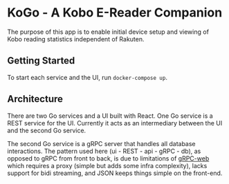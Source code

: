 # KoGo - A Kobo E-Reader Companion

The purpose of this app is to enable initial device setup and viewing of Kobo reading statistics independent of Rakuten.

## Getting Started

To start each service and the UI, run `docker-compose up`.

## Architecture

There are two Go services and a UI built with React. One Go service is a REST service for the UI. Currently it acts as an intermediary between the UI and the second Go service.

The second Go service is a gRPC server that handles all database interactions. The pattern used here (ui - REST - api - gRPC - db), as opposed to gRPC from front to back, is due to limitations of [gRPC-web](https://github.com/grpc/grpc-web) which requires a proxy (simple but adds some infra complexity), lacks support for bidi streaming, and JSON keeps things simple on the front-end.